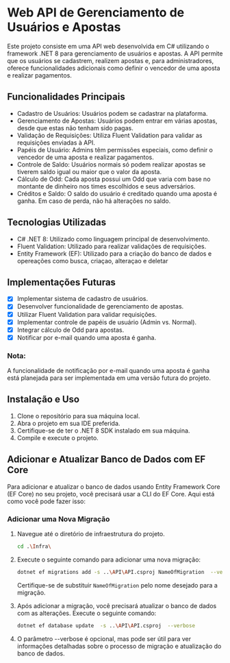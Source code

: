 # Web API de Gerenciamento de Usuários e Apostas

Este projeto consiste em uma API web desenvolvida em C# utilizando o framework .NET 8 para gerenciamento de usuários e apostas. A API permite que os usuários se cadastrem, realizem apostas e, para administradores, oferece funcionalidades adicionais como definir o vencedor de uma aposta e realizar pagamentos.

## Funcionalidades Principais
- Cadastro de Usuários: Usuários podem se cadastrar na plataforma.
- Gerenciamento de Apostas: Usuários podem entrar em várias apostas, desde que estas não tenham sido pagas.
- Validação de Requisições: Utiliza Fluent Validation para validar as requisições enviadas à API.
- Papéis de Usuário: Admins têm permissões especiais, como definir o vencedor de uma aposta e realizar pagamentos.
- Controle de Saldo: Usuários normais só podem realizar apostas se tiverem saldo igual ou maior que o valor da aposta.
- Cálculo de Odd: Cada aposta possui um Odd que varia com base no montante de dinheiro nos times escolhidos e seus adversários.
- Créditos e Saldo: O saldo do usuário é creditado quando uma aposta é ganha. Em caso de perda, não há alterações no saldo.

## Tecnologias Utilizadas
- C# .NET 8: Utilizado como linguagem principal de desenvolvimento.
- Fluent Validation: Utilizado para realizar validações de requisições.
- Entity Framework (EF): Utilizado para a criação do banco de dados e opereações como busca, criaçao, alteraçao e deletar

## Implementações Futuras
- [x] Implementar sistema de cadastro de usuários.
- [x] Desenvolver funcionalidade de gerenciamento de apostas.
- [x] Utilizar Fluent Validation para validar requisições.
- [x] Implementar controle de papéis de usuário (Admin vs. Normal).
- [x] Integrar cálculo de Odd para apostas.
- [x] Notificar por e-mail quando uma aposta é ganha.

### Nota:
A funcionalidade de notificação por e-mail quando uma aposta é ganha está planejada para ser implementada em uma versão futura do projeto.

## Instalação e Uso
1. Clone o repositório para sua máquina local.
2. Abra o projeto em sua IDE preferida.
3. Certifique-se de ter o .NET 8 SDK instalado em sua máquina.
4. Compile e execute o projeto.

## Adicionar e Atualizar Banco de Dados com EF Core
Para adicionar e atualizar o banco de dados usando Entity Framework Core (EF Core) no seu projeto, você precisará usar a CLI do EF Core. Aqui está como você pode fazer isso:

### Adicionar uma Nova Migração

1. Navegue até o diretório de infraestrutura do projeto.

    ```bash
    cd .\Infra\  
    ```

2. Execute o seguinte comando para adicionar uma nova migração:

    ```bash
   dotnet ef migrations add -s ..\API\API.csproj NameOfMigration  --verbose
    ```

    Certifique-se de substituir `NameOfMigration` pelo nome desejado para a migração.

3. Após adicionar a migração, você precisará atualizar o banco de dados com as alterações. Execute o seguinte comando:

    ```bash
    dotnet ef database update  -s ..\API\API.csproj  --verbose
    ```


3. O parâmetro --verbose é opcional, mas pode ser útil para ver informações detalhadas sobre o processo de migração e atualização do banco de dados.
